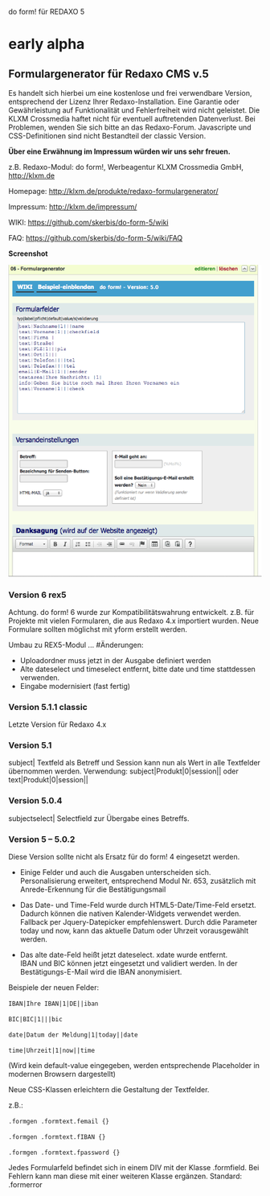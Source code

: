
do form! für REDAXO 5

early alpha
=================

Formulargenerator für Redaxo CMS v.5
--------------------------------

Es handelt sich hierbei um eine kostenlose und frei verwendbare Version, entsprechend der Lizenz Ihrer Redaxo-Installation. Eine Garantie oder Gewährleistung auf Funktionalität und Fehlerfreiheit wird nicht geleistet. Die KLXM Crossmedia haftet nicht für eventuell auftretenden Datenverlust. Bei Problemen, wenden Sie sich bitte an das Redaxo-Forum. 
Javascripte und CSS-Definitionen sind nicht Bestandteil der classic Version.

**Über eine Erwähnung im Impressum würden wir uns sehr freuen.** 

z.B. Redaxo-Modul: do form!, Werbeagentur KLXM Crossmedia GmbH, http://klxm.de

Homepage: http://klxm.de/produkte/redaxo-formulargenerator/

Impressum: http://klxm.de/impressum/

WIKI: https://github.com/skerbis/do-form-5/wiki

FAQ: https://github.com/skerbis/do-form-5/wiki/FAQ



**Screenshot**

![](<screenshot_.png>)





### Version 6 rex5
Achtung. do form! 6 wurde zur Kompatibilitätswahrung entwickelt. 
z.B. für Projekte mit vielen Formularen, die aus Redaxo 4.x importiert wurden. 
Neue Formulare sollten möglichst mit yform erstellt werden. 

Umbau zu REX5-Modul ...
#Änderungen: 
- Uploadordner muss jetzt in der Ausgabe definiert werden
- Alte dateselect und timeselect entfernt, bitte date und time stattdessen verwenden. 
- Eingabe modernisiert (fast fertig) 




### Version 5.1.1 classic
Letzte Version für Redaxo 4.x


### Version 5.1 
subject| 
Textfeld als Betreff
und Session kann nun als Wert in alle Textfelder übernommen werden. 
Verwendung: subject|Produkt|0|session||  oder text|Produkt|0|session||

### Version 5.0.4 
subjectselect| 
Selectfield zur Übergabe eines Betreffs. 

### Version 5 – 5.0.2 

Diese Version sollte nicht als Ersatz für do form! 4 eingesetzt werden.

-   Einige Felder und auch die Ausgaben unterscheiden sich.  Personalisierung
    erweitert, entsprechend Modul Nr. 653, zusätzlich mit Anrede-Erkennung für
    die Bestätigungsmail

-   Das Date- und Time-Feld wurde durch HTML5-Date/Time-Feld ersetzt. Dadurch können die nativen
    Kalender-Widgets verwendet werden. Fallback per Jquery-Datepicker
    empfehlenswert. Durch ddie Parameter today und now, kann das aktuelle Datum oder Uhrzeit
    vorausgewählt werden.

-   Das alte date-Feld heißt jetzt dateselect. xdate wurde entfernt.  
    IBAN und BIC können jetzt eingesetzt und validiert werden. In der
    Bestätigungs-E-Mail wird die IBAN anonymisiert.

Beispiele der neuen Felder:

`IBAN|Ihre IBAN|1|DE||iban `

`BIC|BIC|1|||bic `

`date|Datum der Meldung|1|today||date `

`time|Uhrzeit|1|now||time `

(Wird kein default-value eingegeben, werden entsprechende Placeholder in
modernen Browsern dargestellt)

Neue CSS-Klassen erleichtern die Gestaltung der Textfelder.

z.B.:

`.formgen .formtext.femail {} `

`.formgen .formtext.fIBAN {} `

`.formgen .formtext.fpassword {} `



Jedes Formularfeld befindet sich in einem DIV mit der Klasse .formfield. Bei
Fehlern kann man diese mit einer weiteren Klasse ergänzen.  Standard: .formerror
